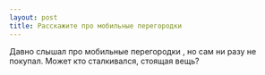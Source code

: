 ```yaml
---
layout: post 
title: Расскажите про мобильные перегородки 
--- 
```

Давно слышал про мобильные перегородки , но сам ни разу не покупал. Может кто сталкивался, стоящая вещь?